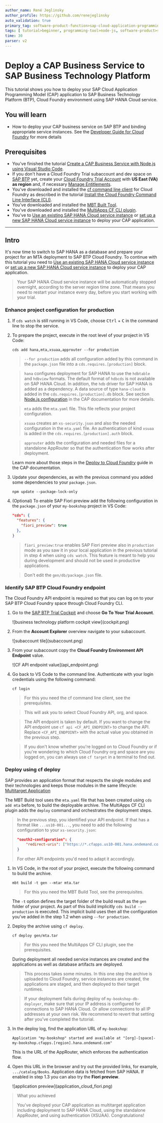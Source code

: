 ```yaml
---
author_name: René Jeglinsky
author_profile: https://github.com/renejeglinsky
auto_validation: true
primary_tag: software-product-function>sap-cloud-application-programming-model
tags: [ tutorial>beginner, programming-tool>node-js, software-product>sap-business-technology-platform, software-product>sap-fiori, software-product>sap-hana-cloud, software-product-function>sap-cloud-application-programming-model ]
time: 30
parser: v2
---
```


# Deploy a CAP Business Service to SAP Business Technology Platform
<!-- description --> This tutorial shows you how to deploy your SAP Cloud Application Programming Model (CAP) application to SAP Business Technology Platform (BTP), Cloud Foundry environment using SAP HANA Cloud service.

## You will learn
  - How to deploy your CAP business service on SAP BTP and binding appropriate service instances. See the [Developer Guide for Cloud Foundry](https://docs.cloudfoundry.org/devguide/) for more details

## Prerequisites
- You've finished the tutorial [Create a CAP Business Service with Node.js using Visual Studio Code](cp-apm-nodejs-create-service).
- If you don't have a Cloud Foundry Trial subaccount and dev space on [SAP BTP](https://cockpit.hanatrial.ondemand.com/cockpit/) yet, create your [Cloud Foundry Trial Account](hcp-create-trial-account) with **US East (VA) as region** and, if necessary [Manage Entitlements](cp-trial-entitlements).
- You've downloaded and installed the [cf command line client](https://github.com/cloudfoundry/cli#downloads) for Cloud Foundry as described in the tutorial [Install the Cloud Foundry Command Line Interface (CLI)](cp-cf-download-cli).
- You've downloaded and installed the [MBT Built Tool](https://sap.github.io/cloud-mta-build-tool/download/).
- You've downloaded and installed the [MultiApps CF CLI plugin](https://github.com/cloudfoundry/multiapps-cli-plugin/blob/master/README.md).
- You've to [Use an existing SAP HANA Cloud service instance](https://developers.sap.com/tutorials/btp-app-hana-cloud-setup.html#42a0e8d7-8593-48f1-9a0e-67ef7ee4df18) or [set up a new SAP HANA Cloud service instance](https://developers.sap.com/tutorials/btp-app-hana-cloud-setup.html#3b20e31c-e9eb-44f7-98ed-ceabfd9e586e) to deploy your CAP application.

---

## Intro

It's now time to switch to SAP HANA as a database and prepare your project for an MTA deployment to SAP BTP Cloud Foundry. To continue with this tutorial you need to [Use an existing SAP HANA Cloud service instance](https://developers.sap.com/tutorials/btp-app-hana-cloud-setup.html#42a0e8d7-8593-48f1-9a0e-67ef7ee4df18) or [set up a new SAP HANA Cloud service instance](https://developers.sap.com/tutorials/btp-app-hana-cloud-setup.html#3b20e31c-e9eb-44f7-98ed-ceabfd9e586e) to deploy your CAP application.

> Your SAP HANA Cloud service instance will be automatically stopped overnight, according to the server region time zone. That means you need to restart your instance every day, before you start working with your trial.


### Enhance project configuration for production

1. If `cds watch` is still running in VS Code, choose <kbd>Ctrl</kbd> + <kbd>C</kbd> in the command line to stop the service.

2. To prepare the project, execute in the root level of your project in VS Code:

    ```Shell/Bash
    cds add hana,mta,xsuaa,approuter --for production
    ```

    > `--for production` adds all configuration added by this command in the `package.json` file into a `cds.requires.[production]` block.

    > `hana` configures deployment for SAP HANA to use the `hdbtable` and `hdbview` formats. The default format of `hdbcds` is not available on SAP HANA Cloud. In addition, the `hdb` driver for SAP HANA is added as a dependency. A data source of type `hana-cloud` is added in the `cds.requires.[production].db` block. See section [Node.js configuration](https://cap.cloud.sap/docs/node.js/cds-env#profiles) in the CAP documentation for more details.

    > `mta` adds the `mta.yaml` file. This file reflects your project configuration.

    > `xsuaa` creates an `xs-security.json` and also the needed configuration in the `mta.yaml` file. An authentication of kind `xsuaa` is added in the `cds.requires.[production].auth` block.

    > `approuter` adds the configuration and needed files for a standalone AppRouter so that the authentication flow works after deployment.

    Learn more about those steps in the [Deploy to Cloud Foundry](https://cap.cloud.sap/docs/guides/deployment/to-cf#prepare-for-production) guide in the CAP documentation.

3. Update your dependencies, as with the previous command you added some dependencies to your `package.json`.

    ```Shell/Bash
    npm update --package-lock-only
    ```

4. (Optional) To enable SAP Fiori preview add the following configuration in the `package.json` of your `my-bookshop` project in VS Code:

    ```JSON
    "cds": {
      "features": {
        "fiori_preview": true
      },
    }

    ```
    > `fiori_preview:true` enables SAP Fiori preview also in `production` mode as you saw it in your local application in the previous tutorial in step 4 when using `cds watch`. This feature is meant to help you during development and should not be used in productive applications.

    > Don't edit the `gen/db/package.json` file.

### Identify SAP BTP Cloud Foundry endpoint

The Cloud Foundry API endpoint is required so that you can log on to your SAP BTP Cloud Foundry space through Cloud Foundry CLI.

1. Go to the [SAP BTP Trial Cockpit](https://cockpit.hanatrial.ondemand.com/cockpit#/home/trial) and choose **Go To Your Trial Account**.

    <!-- border -->![business technology platform cockpit view](cockpit.png)

2. From the **Account Explorer** overview navigate to your subaccount.

    <!-- border -->![subaccount tile](subaccount.png)

3. From your subaccount copy the **Cloud Foundry Environment API Endpoint** value.

    <!-- border -->![CF API endpoint value](api_endpoint.png)

4. Go back to VS Code to the command line. Authenticate with your login credentials using the following command:

    ```Shell/Bash
    cf login
    ```

    > For this you need the cf command line client, see the prerequisites.

    > This will ask you to select Cloud Foundry API, org, and space.

    > The API endpoint is taken by default. If you want to change the API endpoint use `cf api <CF_API_ENDPOINT>` to change the API. Replace `<CF_API_ENDPOINT>` with the actual value you obtained in the previous step.

    > If you don't know whether you're logged on to Cloud Foundry or if you're wondering to which Cloud Foundry org and space are you logged on, you can always use `cf target` in a terminal to find out.

### Deploy using cf deploy

SAP provides an application format that respects the single modules and their technologies and keeps those modules in the same lifecycle: [Multitarget Application](https://help.sap.com/docs/BTP/65de2977205c403bbc107264b8eccf4b/d04fc0e2ad894545aebfd7126384307c.html?version=Cloud)

The MBT Build tool uses the `mta.yaml` file that has been created using `cds add mta` before, to build the deployable archive. The MultiApps CF CLI plugin adds the `deploy` command and orchestrates the deployment steps.

> In the previous step, you identified your API endpoint. If that has a format like `...us10-001...`, you need to add the following configuration to your `xs-security.json`:
> ```json
> "oauth2-configuration": {
>     "redirect-uris": ["https://*.cfapps.us10-001.hana.ondemand.com/**"]
> }
> ```
> For other API endpoints you'd need to adapt it accordingly.

1. In VS Code, in the root of your project, execute the following command to build the archive.
    ```Shell/Bash
    mbt build -t gen --mtar mta.tar
    ```

    > For this you need the MBT Build Tool, see the prerequisites.

    The `-t` option defines the target folder of the build result as the `gen` folder of your project. As part of this build implicitly `cds build --production` is executed. This implicit build uses then all the configuration you've added in the step 1.2 when using `--for production`.

2. Deploy the archive using `cf deploy`.
    ```Shell/Bash
    cf deploy gen/mta.tar
    ```

    > For this you need the MultiApps CF CLI plugin, see the prerequisites.

    During deployment all needed service instances are created and the applications as well as database artifacts are deployed.

    > This process takes some minutes. In this one step the archive is uploaded to Cloud Foundry, service instances are created, the applications are staged, and then deployed to their target runtimes.

    > If your deployment fails during deploy of `my-bookshop-db-deployer`, make sure that your IP address is configured for connections to SAP HANA Cloud. Or allow connections to all IP addresses at your own risk. We recommend to revert that setting after you've completed the tutorial.

3. In the deploy log, find the application URL of `my-bookshop`:

    ```Shell/Bash
    Application "my-bookshop" started and available at "[org]-[space]-my-bookshop.cfapps.[region].hana.ondemand.com"
    ```
    This is the URL of the AppRouter, which enforces the authentication flow.

4. Open this URL in the browser and try out the provided links, for example, `.../catalog/Books`. Application data is fetched from SAP HANA. If enabled in step 1.3 you can also try the **Fiori preview**.

    <!-- border -->![application preview](application_cloud_fiori.png)

> What you achieved
>
> You've deployed your CAP application as multitarget application including deployment to SAP HANA Cloud, using the standalone AppRouter, and using authentication (XSUAA). Congratulations!
